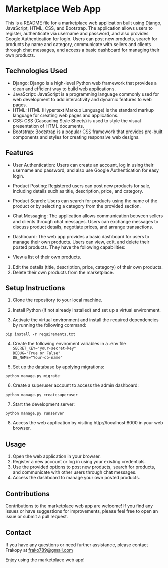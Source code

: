 # Marketplace Web App
This is a README file for a marketplace web application built using Django, JavaScript, HTML, CSS, and Bootstrap. The application allows users to register, authenticate via username and password, and also provides Google Authentication for login. Users can post new products, search for products by name and category, communicate with sellers and clients through chat messages, and access a basic dashboard for managing their own products.

## Technologies Used
* Django: Django is a high-level Python web framework that provides a clean and efficient way to build web applications.
* JavaScript: JavaScript is a programming language commonly used for web development to add interactivity and dynamic features to web pages.
* HTML: HTML (Hypertext Markup Language) is the standard markup language for creating web pages and applications.
* CSS: CSS (Cascading Style Sheets) is used to style the visual presentation of HTML documents.
* Bootstrap: Bootstrap is a popular CSS framework that provides pre-built components and styles for creating responsive web designs.
  
## Features
* User Authentication: Users can create an account, log in using their username and password, and also use Google Authentication for easy login.

* Product Posting: Registered users can post new products for sale, including details such as title, description, price, and category.

* Product Search: Users can search for products using the name of the product or by selecting a category from the provided section.

* Chat Messaging: The application allows communication between sellers and clients through chat messages. Users can exchange messages to discuss product details, negotiate prices, and arrange transactions.

* Dashboard: The web app provides a basic dashboard for users to manage their own products. Users can view, edit, and delete their posted products. They have the following capabilities:

* View a list of their own products.
1. Edit the details (title, description, price, category) of their own products.
2. Delete their own products from the marketplace.
   
## Setup Instructions    
1. Clone the repository to your local machine.

2. Install Python (if not already installed) and set up a virtual environment.

3. Activate the virtual environment and install the required dependencies by running the following command:   

`pip install -r requirements.txt`

4. Create the following enviroment variables in a .env file  
   `SECRET_KEY="your-secret-key"`  
   `DEBUG="True or False"`  
   `DB_NAME="Your-db-name"`  

5. Set up the database by applying migrations:    

`python manage.py migrate`

6. Create a superuser account to access the admin dashboard:    

`python manage.py createsuperuser`

7. Start the development server:    

`python manage.py runserver`  

8. Access the web application by visiting http://localhost:8000 in your web browser.

## Usage
1. Open the web application in your browser.
2. Register a new account or log in using your existing credentials.
3. Use the provided options to post new products, search for products, and communicate with other users through chat messages.
4. Access the dashboard to manage your own posted products.

## Contributions
Contributions to the marketplace web app are welcome! If you find any issues or have suggestions for improvements, please feel free to open an issue or submit a pull request.

## Contact
If you have any questions or need further assistance, please contact Frakopy at frako789@gmail.com

Enjoy using the marketplace web app!
